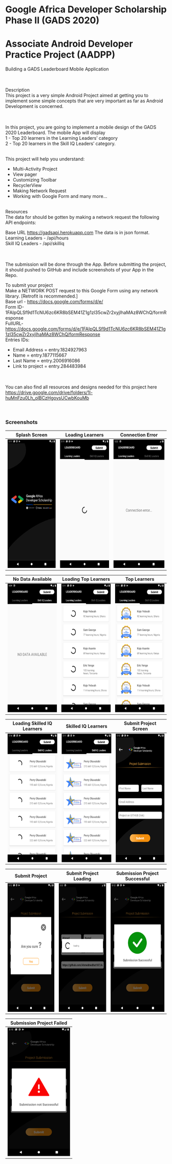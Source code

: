 # Google Africa Developer Scholarship Phase II (GADS 2020)
# Associate Android Developer Practice Project (AADPP)


Building a GADS Leaderboard Mobile Application
<br /><br /><br />

Description <br />
This project is a very simple Android Project aimed at getting you to implement some simple concepts that are very important as far as Android Development is concerned.
<br /><br /><br />

In this project, you are going to implement a mobile design of the GADS 2020 Leaderboard. The mobile App will display <br />
1 - Top 20 learners in the Learning Leaders’ category <br />
2 - Top 20 learners in the Skill IQ Leaders’ category.
<br /><br />

This project will help you understand:<br />
-	Multi-Activity Project  <br />
-	View pager  <br />
-	Customizing Toolbar  <br />
-	RecyclerView  <br />
-	Making Network Request  <br />
-	Working with Google Form and many more...
<br /><br />

Resources <br />
The data for should be gotten by making a network request the following API endpoints:
<br />

Base URL https://gadsapi.herokuapp.com The data is in json format. <br />
Learning Leaders - /api/hours <br />
Skill IQ Leaders - /api/skilliq <br />
<br /><br />

The submission will be done through the App. Before submitting the project, it should pushed to GitHub and include screenshots of your App in the Repo.

To submit your project <br />
Make a NETWORK POST request to this Google Form using any network library. [Retrofit is recommended.] <br />
Base url - https://docs.google.com/forms/d/e/  <br />
Form ID-1FAIpQLSf9d1TcNU6zc6KR8bSEM41Z1g1zl35cwZr2xyjIhaMAz8WChQ/formResponse <br />
FullURL- https://docs.google.com/forms/d/e/1FAIpQLSf9d1TcNU6zc6KR8bSEM41Z1g1zl35cwZr2xyjIhaMAz8WChQ/formResponse <br />
Entries IDs:
-	Email Address   = entry.1824927963
-	Name            = entry.1877115667
-	Last Name       = entry.2006916086
-	Link to project = entry.284483984

<br /><br />
You can also find all resources and designs needed for this project here <br />
https://drive.google.com/drive/folders/1l-huMnFzu0Lh_olBCzHgovsUCwbKouMb <br />
<br /><br />



### Screenshots

| Splash Screen	 | Loading Learners  | Connection Error |
| :-----: | :-: | :-: |
| <img src="screenshots/splash_screen.png" height="400em"/> |  <img src="screenshots/loading_learners_1.png" height="400em"/> | <img src="screenshots/connection_error.png" height="400em"/> |



| No Data Available	 | Loading Top Learners  | Top Learners |
| :-----: | :-: | :-: |
| <img src="screenshots/no_data_available.png" height="400em"/> |  <img src="screenshots/loading_learners_2.png" height="400em"/> | <img src="screenshots/top_learners.png" height="400em"/> |


| Loading Skilled IQ Learners	 | Skilled IQ Learners  | Submit Project Screen |
| :-----: | :-: | :-: |
| <img src="screenshots/loading_learners_3.png" height="400em"/> |  <img src="screenshots/skill_iq_learners.png" height="400em"/> | <img src="screenshots/submit_project_1.png" height="400em"/> |



| Submit Project	 | Submit Project Loading | Submission Project Successful |
| :-----: | :-: | :-: |
| <img src="screenshots/submit_project_2.png" height="400em"/> |  <img src="screenshots/submit_loading.png" height="400em"/> | <img src="screenshots/submission_successful.png" height="400em"/> |



| Submission Project Failed |
| :-----: |
| <img src="screenshots/submission_not_successful.png" height="400em"/> |




